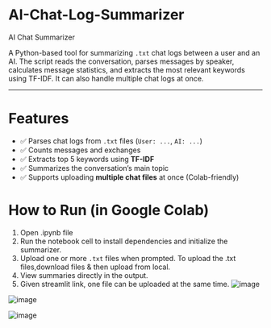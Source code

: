 # AI-Chat-Log-Summarizer
AI Chat Summarizer

A Python-based tool for summarizing `.txt` chat logs between a user and an AI. The script reads the conversation, parses messages by speaker, calculates message statistics, and extracts the most relevant keywords using TF-IDF. It can also handle multiple chat logs at once.

---

# Features

- ✅ Parses chat logs from `.txt` files (`User: ...`, `AI: ...`)
- ✅ Counts messages and exchanges
- ✅ Extracts top 5 keywords using **TF-IDF**
- ✅ Summarizes the conversation’s main topic
- ✅ Supports uploading **multiple chat files** at once (Colab-friendly)

 # How to Run (in Google Colab)
1. Open .ipynb file 
4. Run the notebook cell to install dependencies and initialize the summarizer.
5. Upload one or more `.txt` files when prompted. To upload the .txt files,download files & then upload from local.
6. View summaries directly in the output.
7. Given streamlit link, one file can be uploaded at the same time.
![image](https://github.com/user-attachments/assets/1172ee54-c4a2-48ea-bffd-835f3d9f4bcd)

![image](https://github.com/user-attachments/assets/f2c76a97-2fbd-42ac-aacd-eb25d5b3f951)

![image](https://github.com/user-attachments/assets/3fb16665-2d8c-478c-bb1e-a5874d80185b)

